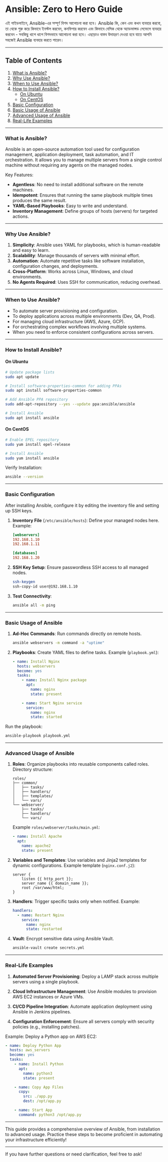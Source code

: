 # Ansible: Zero to Hero Guide

এই গাইডলাইনে, Ansible-এর সম্পূর্ণ বিশদ আলোচনা করা হবে। Ansible কি, কেন এবং কখন ব্যবহার করবো, তা থেকে শুরু করে কিভাবে ইনস্টল করবেন, কনফিগার করবেন এবং কিভাবে বেসিক থেকে অ্যাডভান্সড লেভেলে ব্যবহার করবেন - সবকিছু ধাপে ধাপে বিশদভাবে আলোচনা করা হবে। এছাড়াও বাস্তব উদাহরণ দেওয়া হবে যাতে আপনি সহজেই Ansible ব্যবহার করতে পারেন।

---

## Table of Contents
1. [What is Ansible?](#what-is-ansible)
2. [Why Use Ansible?](#why-use-ansible)
3. [When to Use Ansible?](#when-to-use-ansible)
4. [How to Install Ansible?](#how-to-install-ansible)
   - [On Ubuntu](#on-ubuntu)
   - [On CentOS](#on-centos)
5. [Basic Configuration](#basic-configuration)
6. [Basic Usage of Ansible](#basic-usage-of-ansible)
7. [Advanced Usage of Ansible](#advanced-usage-of-ansible)
8. [Real-Life Examples](#real-life-examples)

---

### What is Ansible? <a name="what-is-ansible"></a>
Ansible is an open-source automation tool used for configuration management, application deployment, task automation, and IT orchestration. It allows you to manage multiple servers from a single control machine without requiring any agents on the managed nodes.

Key Features:
- **Agentless**: No need to install additional software on the remote machines.
- **Idempotent**: Ensures that running the same playbook multiple times produces the same result.
- **YAML-Based Playbooks**: Easy to write and understand.
- **Inventory Management**: Define groups of hosts (servers) for targeted actions.

---

### Why Use Ansible? <a name="why-use-ansible"></a>
1. **Simplicity**: Ansible uses YAML for playbooks, which is human-readable and easy to learn.
2. **Scalability**: Manage thousands of servers with minimal effort.
3. **Automation**: Automate repetitive tasks like software installation, configuration changes, and deployments.
4. **Cross-Platform**: Works across Linux, Windows, and cloud environments.
5. **No Agents Required**: Uses SSH for communication, reducing overhead.

---

### When to Use Ansible? <a name="when-to-use-ansible"></a>
- To automate server provisioning and configuration.
- To deploy applications across multiple environments (Dev, QA, Prod).
- For managing cloud infrastructure (AWS, Azure, GCP).
- For orchestrating complex workflows involving multiple systems.
- When you need to enforce consistent configurations across servers.

---

### How to Install Ansible? <a name="how-to-install-ansible"></a>

#### On Ubuntu <a name="on-ubuntu"></a>
```bash
# Update package lists
sudo apt update

# Install software-properties-common for adding PPAs
sudo apt install software-properties-common

# Add Ansible PPA repository
sudo add-apt-repository --yes --update ppa:ansible/ansible

# Install Ansible
sudo apt install ansible
```

#### On CentOS <a name="on-centos"></a>
```bash
# Enable EPEL repository
sudo yum install epel-release

# Install Ansible
sudo yum install ansible
```

Verify Installation:
```bash
ansible --version
```

---

### Basic Configuration <a name="basic-configuration"></a>
After installing Ansible, configure it by editing the inventory file and setting up SSH keys.

1. **Inventory File** (`/etc/ansible/hosts`):
   Define your managed nodes here. Example:
   ```ini
   [webservers]
   192.168.1.10
   192.168.1.11

   [databases]
   192.168.1.20
   ```

2. **SSH Key Setup**:
   Ensure passwordless SSH access to all managed nodes.
   ```bash
   ssh-keygen
   ssh-copy-id user@192.168.1.10
   ```

3. **Test Connectivity**:
   ```bash
   ansible all -m ping
   ```

---

### Basic Usage of Ansible <a name="basic-usage-of-ansible"></a>
1. **Ad-Hoc Commands**:
   Run commands directly on remote hosts.
   ```bash
   ansible webservers -m command -a "uptime"
   ```

2. **Playbooks**:
   Create YAML files to define tasks. Example (`playbook.yml`):
   ```yaml
   - name: Install Nginx
     hosts: webservers
     become: yes
     tasks:
       - name: Install Nginx package
         apt:
           name: nginx
           state: present

       - name: Start Nginx service
         service:
           name: nginx
           state: started
   ```

Run the playbook:
```bash
ansible-playbook playbook.yml
```

---

### Advanced Usage of Ansible <a name="advanced-usage-of-ansible"></a>
1. **Roles**:
   Organize playbooks into reusable components called roles.
   Directory structure:
   ```
   roles/
   ├── common/
   │   ├── tasks/
   │   ├── handlers/
   │   ├── templates/
   │   └── vars/
   └── webserver/
       ├── tasks/
       ├── handlers/
       └── vars/
   ```

   Example `roles/webserver/tasks/main.yml`:
   ```yaml
   - name: Install Apache
     apt:
       name: apache2
       state: present
   ```

2. **Variables and Templates**:
   Use variables and Jinja2 templates for dynamic configurations.
   Example template (`nginx.conf.j2`):
   ```nginx
   server {
       listen {{ http_port }};
       server_name {{ domain_name }};
       root /var/www/html;
   }
   ```

3. **Handlers**:
   Trigger specific tasks only when notified.
   Example:
   ```yaml
   handlers:
     - name: Restart Nginx
       service:
         name: nginx
         state: restarted
   ```

4. **Vault**:
   Encrypt sensitive data using Ansible Vault.
   ```bash
   ansible-vault create secrets.yml
   ```

---

### Real-Life Examples <a name="real-life-examples"></a>
1. **Automated Server Provisioning**:
   Deploy a LAMP stack across multiple servers using a single playbook.

2. **Cloud Infrastructure Management**:
   Use Ansible modules to provision AWS EC2 instances or Azure VMs.

3. **CI/CD Pipeline Integration**:
   Automate application deployment using Ansible in Jenkins pipelines.

4. **Configuration Enforcement**:
   Ensure all servers comply with security policies (e.g., installing patches).

Example: Deploy a Python app on AWS EC2:
```yaml
- name: Deploy Python App
  hosts: aws_servers
  become: yes
  tasks:
    - name: Install Python
      apt:
        name: python3
        state: present

    - name: Copy App Files
      copy:
        src: ./app.py
        dest: /opt/app.py

    - name: Start App
      command: python3 /opt/app.py
```

---

This guide provides a comprehensive overview of Ansible, from installation to advanced usage. Practice these steps to become proficient in automating your infrastructure efficiently!

--- 

If you have further questions or need clarification, feel free to ask!